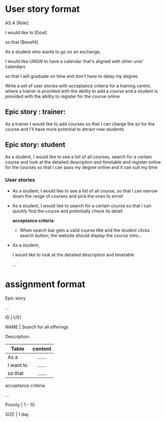 # User story format
AS A [Role] <p>
I would like to [Goal] <p>
so that [Benefit] <p>

As a student who wants to go on an exchange, <p>
I would like UNSW to have a calendar that's aligned with other unis' calendars <p>
so that I will graduate on time and don't have to delay my degree. <p>


Write a set of user stories with acceptance criteria for a training centre, where a trainer is provided with the ability to add a course and a student is provided with the ability to register for the course online

## Epic story : trainer:
  As a trainer
  I would like to add courses
  so that I can charge the so for the course and I'll have more potential to attract new students

## Epic story: student
  As a student,
  I would like to see a list of all courses, search for a certain course and look at the detailed description and timetable and register online for the courses
  so that I can pass my degree online and it can suit my time

### User stories
  - As a student,
    I would like to see a list of all course,
    so that I can narrow down the range of courses and pick the ones to enroll

  - As a student,
    I would like to search for a certain course
    so that I can quickly find the course and potentially check its detail

    <b>acceptance criteria</b>
    - When search bar gets a valid course title and the student clicks search button, the website should display the course intro...<p>


  - As a student,<p>
    I would like to look at the detailed description and timetable<p>
    ...

# assignment format
  Epic story <p>
  ... <p>
  ID   | US1 <p>
  NAME | Search for all offerings <p>
  Description:

  
  | Table     | content |
  | --------- |:-------:|
  | As a      | ....... |
  | I want to | ....... |
  | so that   | ....... |
  acceptance criteria <p>
  ... <p>
  Priority | 1 - 10<p>
  SIZE | 1 day<p>
